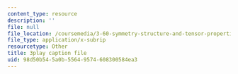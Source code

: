 ```yaml
---
content_type: resource
description: ''
file: null
file_location: /coursemedia/3-60-symmetry-structure-and-tensor-properties-of-materials-fall-2005/98d50b545a0b55649574608300584ea3_pi1IagGYJ3E.vtt
file_type: application/x-subrip
resourcetype: Other
title: 3play caption file
uid: 98d50b54-5a0b-5564-9574-608300584ea3
---
```

